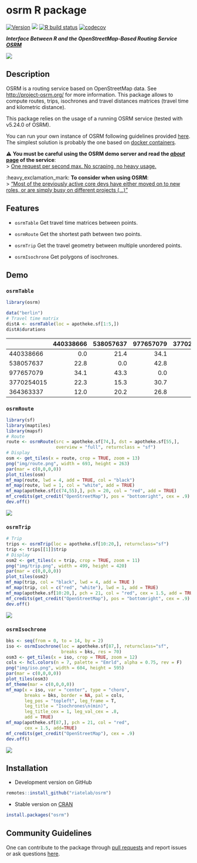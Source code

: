 
# osrm R package

[![Version](http://www.r-pkg.org/badges/version/osrm)](https://CRAN.R-project.org/package=osrm/)
![](http://cranlogs.r-pkg.org/badges/osrm?color=brightgreen) [![R build
status](https://github.com/riatelab/osrm/workflows/R-CMD-check/badge.svg)](https://github.com/riatelab/osrm/actions)
[![codecov](https://codecov.io/gh/riatelab/osrm/branch/master/graph/badge.svg?token=JOJNuBCH9M)](https://codecov.io/gh/riatelab/osrm)

***Interface Between R and the OpenStreetMap-Based Routing Service
[OSRM](http://project-osrm.org/)***

![](https://raw.githubusercontent.com/riatelab/osrm/master/img/cover.png)

## Description

OSRM is a routing service based on OpenStreetMap data. See
<http://project-osrm.org/> for more information. This package allows to
compute routes, trips, isochrones and travel distances matrices (travel
time and kilometric distance).

This package relies on the usage of a running OSRM service (tested with
v5.24.0 of OSRM).

You can run your own instance of OSRM following guidelines provided
[here](https://github.com/Project-OSRM/osrm-backend). The simplest
solution is probably the one based on [docker
containers](https://github.com/Project-OSRM/osrm-backend#using-docker).

:warning: **You must be careful using the OSRM demo server and read the
[*about* page](https://routing.openstreetmap.de/about.html) of the
service**:  
&gt; [One request per second max. No scraping, no heavy
usage.](https://routing.openstreetmap.de/about.html)

:heavy\_exclamation\_mark: **To consider when using OSRM**:  
&gt; [“Most of the previously active core devs have either moved on to
new roles, or are simply busy on different projects
(…)”](https://github.com/Project-OSRM/osrm-backend/issues/5463)

## Features

-   `osrmTable` Get travel time matrices between points.

-   `osrmRoute` Get the shortest path between two points.

-   `osrmTrip` Get the travel geometry between multiple unordered
    points.

-   `osrmIsochrone` Get polygons of isochrones.

## Demo

### `osrmTable`

``` r
library(osrm)
```

``` r
data("berlin")
# Travel time matrix
distA <- osrmTable(loc = apotheke.sf[1:5,])
distA$durations
```

<small>

|            | 440338666 | 538057637 | 977657079 | 3770254015 | 364363337 |
|:-----------|----------:|----------:|----------:|-----------:|----------:|
| 440338666  |       0.0 |      21.4 |      34.1 |       19.5 |      11.7 |
| 538057637  |      22.8 |       0.0 |      42.8 |       16.1 |      20.7 |
| 977657079  |      34.1 |      43.3 |       0.0 |       31.2 |      27.4 |
| 3770254015 |      22.3 |      15.3 |      30.7 |        0.0 |      12.7 |
| 364363337  |      12.0 |      20.2 |      26.8 |       12.0 |       0.0 |

</small>

### `osrmRoute`

``` r
library(sf)
library(maptiles)
library(mapsf)
# Route
route <- osrmRoute(src = apotheke.sf[74,], dst = apotheke.sf[55,],
                   overview = "full", returnclass = "sf")
# Display
osm <- get_tiles(x = route, crop = TRUE, zoom = 13)
png("img/route.png", width = 693, height = 263)
par(mar = c(0,0,0,0))
plot_tiles(osm)
mf_map(route, lwd = 4, add = TRUE, col = "black")
mf_map(route, lwd = 1, col = "white", add = TRUE)
mf_map(apotheke.sf[c(74,55),], pch = 20, col = "red", add = TRUE)
mf_credits(get_credit("OpenStreetMap"), pos = "bottomright", cex = .9)
dev.off()
```

![](https://raw.githubusercontent.com/riatelab/osrm/master/img/route.png)

### `osrmTrip`

``` r
# Trip 
trips <- osrmTrip(loc = apotheke.sf[10:20,], returnclass="sf")
trip <- trips[[1]]$trip
# Display
osm2 <- get_tiles(x = trip, crop = TRUE, zoom = 11)
png("img/trip.png", width = 499, height = 420)
par(mar = c(0,0,0,0))
plot_tiles(osm2)
mf_map(trip, col = "black", lwd = 4, add = TRUE )
mf_map(trip, col = c("red", "white"), lwd = 1, add = TRUE)
mf_map(apotheke.sf[10:20,], pch = 21, col = "red", cex = 1.5, add = TRUE)
mf_credits(get_credit("OpenStreetMap"), pos = "bottomright", cex = .9)
dev.off()
```

![](https://raw.githubusercontent.com/riatelab/osrm/master/img/trip.png)

### `osrmIsochrone`

``` r
bks <- seq(from = 0, to = 14, by = 2)
iso <- osrmIsochrone(loc = apotheke.sf[87,], returnclass="sf",
                     breaks = bks, res = 70)
osm3 <- get_tiles(x = iso, crop = TRUE, zoom = 12)
cols <- hcl.colors(n = 7, palette = "Emrld", alpha = 0.75, rev = F)
png("img/iso.png", width = 604, height = 595)
par(mar = c(0,0,0,0))
plot_tiles(osm3)
mf_theme(mar = c(0,0,0,0))
mf_map(x = iso, var = "center", type = "choro", 
       breaks = bks, border = NA, pal = cols,
       leg_pos = "topleft", leg_frame = T,
       leg_title = "Isochrones\n(min)",
       leg_title_cex = 1, leg_val_cex = .8,
       add = TRUE)
mf_map(apotheke.sf[87,], pch = 21, col = "red", 
       cex = 1.5, add=TRUE)
mf_credits(get_credit("OpenStreetMap"), cex = .9)
dev.off()
```

![](https://raw.githubusercontent.com/riatelab/osrm/master/img/iso.png)

## Installation

-   Development version on GitHub

``` r
remotes::install_github("riatelab/osrm")
```

-   Stable version on [CRAN](https://CRAN.R-project.org/package=osrm/)

``` r
install.packages("osrm")
```

## Community Guidelines

One can contribute to the package through [pull
requests](https://github.com/riatelab/osrm/pulls) and report issues or
ask questions [here](https://github.com/riatelab/osrm/issues).

